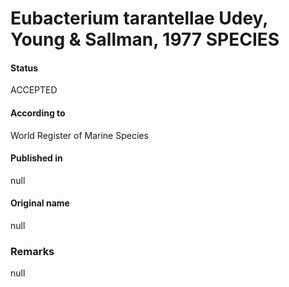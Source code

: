 # Eubacterium tarantellae Udey, Young & Sallman, 1977 SPECIES

#### Status
ACCEPTED

#### According to
World Register of Marine Species

#### Published in
null

#### Original name
null

### Remarks
null